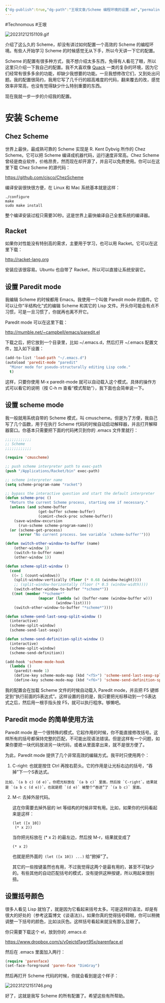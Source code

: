 ```yaml
---
{"dg-publish":true,"dg-path":"王垠文章/Scheme 编程环境的设置.md","permalink":"/王垠文章/Scheme 编程环境的设置/","created":"2023-12-12T15:10:54.710+08:00","updated":"2023-12-12T15:18:04.412+08:00"}
---
```


#Technomous #王垠 

![20231212151109.gif](/img/user/0.Asset/resource/20231212151109.gif)

介绍了这么久的 Scheme，却没有讲过如何配置一个高效的 Scheme 的编程环境。有些人开始学习 Scheme 的时候感觉无从下手，所以今天讲一下它的配置。

Scheme 的配置有很多种方式，我不想介绍太多东西，免得有人看花了眼，所以这里只介绍一下我自己的配置。我不大喜欢像 [Quack](https://www.neilvandyke.org/quack/) 一类的复杂的环境，因为它们经常有很多多余的功能，却缺少我想要的功能。一旦我想修改它们，又到处出问题。我的配置很简约，我用它写了几千行的超高难度的代码，翻来覆去的改，感觉效率非常高，也没有觉得缺少什么特别重要的东西。

现在我就一步一步的介绍我的配置。

# 安装 Scheme

## Chez Scheme

世界上最快，最成熟可靠的 Scheme 实现是 R. Kent Dybvig 所作的 Chez Scheme。它可以把 Scheme 编译成机器代码，运行速度非常高。Chez Scheme 曾经是商业软件，价格昂贵，然而现在却开源了，并且可以免费使用。你可以在这里下载 Chez Scheme 的源代码：

https://github.com/cisco/ChezScheme

编译安装很快很方便，在 Linux 和 Mac 系统基本就是这样：

```
./configure
make
sudo make install
```

整个编译安装过程只需要30秒。这是世界上最快编译自己全套系统的编译器。

## Racket

如果你对性能没有特别高的需求，主要用于学习，也可以用 Racket。它可以在这里下载：

http://racket-lang.org

安装应该很容易。Ubuntu 也自带了 Racket，所以可以直接让系统安装它。

## 设置 Paredit mode

我编辑 Scheme 的时候都用 Emacs。我使用一个叫做 Paredit mode 的插件。它可以让你“半结构化”式的编辑 Scheme 和其它的 Lisp 文件。开头你可能会有点不习惯，可是一旦习惯了，你就再也离不开它。

Paredit mode 可以在这里下载：

http://mumble.net/~campbell/emacs/paredit.el

下载之后，把它放到一个目录里，比如 ~/.emacs.d，然后打开 ~/.emacs 配置文件，加入如下设置：

``` lisp
(add-to-list 'load-path "~/.emacs.d")
(autoload 'paredit-mode "paredit"
  "Minor mode for pseudo-structurally editing Lisp code."
  t)
```

这样，只要你使用 M-x paredit-mode 就可以自动载入这个模式。具体的操作方式可以看它的说明（按 C-h m 查看“模式帮助”），我下面也会简单说一下。

## 设置 scheme mode

我一般就用系统自带的 Scheme 模式，叫 cmuscheme。但是为了方便，我自己写了几个函数，用于在执行 Scheme 代码的时候自动启动解释器，并且打开解释器窗口。你基本只需要把下面的代码拷贝到你的 .emacs 文件里就行：

``` lisp
;;;;;;;;;;;;
;; Scheme 
;;;;;;;;;;;;

(require 'cmuscheme)

;; push scheme interpreter path to exec-path
(push "/Applications/Racket/bin" exec-path)

;; scheme interpreter name
(setq scheme-program-name "racket")

;; bypass the interactive question and start the default interpreter
(defun scheme-proc ()
  "Return the current Scheme process, starting one if necessary."
  (unless (and scheme-buffer
               (get-buffer scheme-buffer)
               (comint-check-proc scheme-buffer))
    (save-window-excursion
      (run-scheme scheme-program-name)))
  (or (scheme-get-process)
      (error "No current process. See variable `scheme-buffer'")))

(defun switch-other-window-to-buffer (name)
    (other-window 1)
    (switch-to-buffer name)
    (other-window 1))

(defun scheme-split-window ()
  (cond
   ((= 1 (count-windows))
    (split-window-vertically (floor (* 0.68 (window-height))))
    ;; (split-window-horizontally (floor (* 0.5 (window-width))))
    (switch-other-window-to-buffer "*scheme*"))
   ((not (member "*scheme*"
               (mapcar (lambda (w) (buffer-name (window-buffer w)))
                       (window-list))))
    (switch-other-window-to-buffer "*scheme*"))))

(defun scheme-send-last-sexp-split-window ()
  (interactive)
  (scheme-split-window)
  (scheme-send-last-sexp))

(defun scheme-send-definition-split-window ()
  (interactive)
  (scheme-split-window)
  (scheme-send-definition))

(add-hook 'scheme-mode-hook
  (lambda ()
    (paredit-mode 1)
    (define-key scheme-mode-map (kbd "<f5>") 'scheme-send-last-sexp-split-window)
    (define-key scheme-mode-map (kbd "<f6>") 'scheme-send-definition-split-window)))
```

我的配置会在加载 Scheme 文件的时候自动载入 Paredit mode，并且把 F5 键绑定到“执行前面的S表达式”。这样设置的目的是，我只要把光标移动到一个S表达式之后，然后用一根手指头按 F5，就可以执行程序。够懒吧。

## Paredit mode 的简单使用方法

Paredit mode 是一个很特殊的模式。它起作用的时候，你不能直接修改括号。这样所有的括号都保持完整的匹配，不可能出现语法错误。但是这样有一个问题，如果你要把一块代码放进另一块代码，或者从里面拿出来，就不是很方便了。

为此，Paredit mode 提供了几个非常高效的编辑方式。我平时只使用两个：

1. C-right: 也就是按住 Ctrl 再按右箭头。它的作用是让光标右边的括号，“吞掉”下一个S表达式。

```
比如，`(a b c) (d e)`。你把光标放在 `(a b c)` 里面，然后按 `C-right`。结果就是 `(a b c (d e))`。也就是把 `(d e)` 被整个“吞进”了 `(a b c)` 里面。
```

2. M-r: 去掉外层代码。

	这在你需要去掉外层的 let 等结构的时候非常有用。比如，如果你的代码看起来是这样：

	```
	(let ([x 10])
	 (* x 2))
	```

	当你把光标放在 (* x 2) 的最左边，然后按 M-r，结果就变成了

	```
	(* x 2)
	```

	也就是把外面的` (let ([x 10]) ...)` 给“掀掉”了。

	其它的一些按键虽然也有用，不过我觉得这两个是最有用的，甚至不可缺少的。有些其他的自动匹配括号的模式，没有提供这种按键，所以用起来很别扭。

## 设置括号颜色

很多人看见 Lisp 就怕了，就是因为它看起来括号太多。可是这样的语法，却是有很大的好处的（参考这篇博文《谈语法》）。如果你真的觉得括号碍眼，你可以稍微调整一下括号的颜色，比如淡灰色。这样括号看起来就没有那么显眼了。

你只需要下载这个 el，放到你的 .emacs.d:

https://www.dropbox.com/s/v0ejctd1agrt95x/parenface.el

然后在 .emacs 里面加入两行：

``` lisp
(require 'parenface)
(set-face-foreground 'paren-face "DimGray")
```

然后再打开 Scheme 代码的时候，你就会看到是这个样子：

![20231212151746.png](/img/user/0.Asset/resource/20231212151746.png)

好了，这就是我写 Scheme 的所有配置了。希望这些有所帮助。
